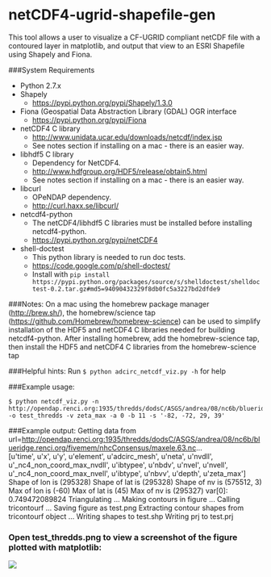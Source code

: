 netCDF4-ugrid-shapefile-gen
===============================

This tool allows a user to visualize a CF-UGRID compliant netCDF file with a contoured layer in matplotlib, and output that view to an ESRI Shapefile using Shapely and Fiona.


###System Requirements
- Python 2.7.x
- Shapely 
    - https://pypi.python.org/pypi/Shapely/1.3.0
- Fiona (Geospatial Data Abstraction Library (GDAL) OGR interface
    - https://pypi.python.org/pypi/Fiona
- netCDF4 C library 
    - http://www.unidata.ucar.edu/downloads/netcdf/index.jsp
    - See notes section if installing on a mac - there is an easier way.
- libhdf5 C library 
    - Dependency for NetCDF4.
    - http://www.hdfgroup.org/HDF5/release/obtain5.html
    - See notes section if installing on a mac - there is an easier way.
- libcurl 
    - OPeNDAP dependency. 
    - http://curl.haxx.se/libcurl/
- netcdf4-python 
    - The netCDF4/libhdf5 C libraries must be installed before installing netcdf4-python.
    - https://pypi.python.org/pypi/netCDF4
- shell-doctest 
    - This python library is needed to run doc tests.
    - https://code.google.com/p/shell-doctest/
    - Install with `pip install https://pypi.python.org/packages/source/s/shelldoctest/shelldoctest-0.2.tar.gz#md5=94090432329f8db0fc5a3227bd2dfde9`

###Notes: 
On a mac using the homebrew package manager (http://brew.sh/), the homebrew/science tap (https://github.com/Homebrew/homebrew-science) can be used to simplify installation of the HDF5 and netCDF4 C libraries needed for building netcdf4-python. 
After installing homebrew, add the homebrew-science tap, then install the HDF5 and netCDF4 C libraries from the homebrew-science tap

###Helpful hints:
Run `$ python adcirc_netcdf_viz.py -h` for help

###Example usage:

    $ python netcdf_viz.py -n  http://opendap.renci.org:1935/thredds/dodsC/ASGS/andrea/08/nc6b/blueridge.renci.org/fivemem/nhcConsensus/maxele.63.nc -o test_thredds -v zeta_max -a 0 -b 11 -s '-82, -72, 29, 39'


###Example output:
    Getting data from url=http://opendap.renci.org:1935/thredds/dodsC/ASGS/andrea/08/nc6b/blueridge.renci.org/fivemem/nhcConsensus/maxele.63.nc...    
    [u'time', u'x', u'y', u'element', u'adcirc_mesh', u'neta', u'nvdll', u'_nc4_non_coord_max_nvdll', u'ibtypee', u'nbdv', u'nvel', u'nvell', u'_nc4_non_coord_max_nvell',     u'ibtype', u'nbvv', u'depth', u'zeta_max']
    Shape of lon is (295328)
    Shape of lat is (295328)
    Shape of nv is (575512, 3)
    Max of lon is (-60)
    Max of lat is (45)
    Max of nv is (295327)
    var[0]: 0.749472089824
    Triangulating ...
    Making contours in figure ...
    Calling tricontourf  ...
    Saving figure as test.png
    Extracting contour shapes from tricontourf object ...
    Writing shapes to test.shp
    Writing prj to test.prj
### Open test_thredds.png to view a screenshot of the figure plotted with matplotlib:
![](https://raw.github.com/jessebikman/netCDF4-ugrid-shapefile-gen/master/test_thredds.png)
